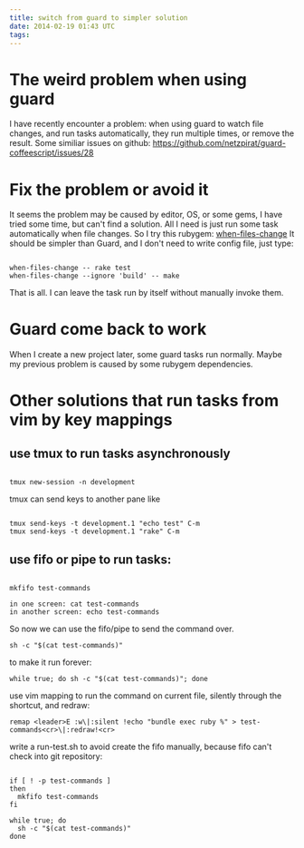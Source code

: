 ```yaml
---
title: switch from guard to simpler solution
date: 2014-02-19 01:43 UTC
tags:
---
```

# The weird problem when using guard
I have recently encounter a problem: when using guard to watch file changes,
and run tasks automatically, they run multiple times, or remove the result.
Some similiar issues on github:
https://github.com/netzpirat/guard-coffeescript/issues/28

# Fix the problem or avoid it

It seems the problem may be caused by editor, OS, or some gems, I have tried
some time, but can't find a solution. All I need is just run some task
automatically when file changes. So I try this rubygem:
[when-files-change](https://github.com/adamsanderson/when-files-change) It
should be simpler than Guard, and I don't need to write config file, just type:

```shell

when-files-change -- rake test
when-files-change --ignore 'build' -- make
```

That is all. I can leave the task run by itself without manually invoke them.

# Guard come back to work
When I create a new project later, some guard tasks run normally. Maybe my
previous problem is caused by some rubygem dependencies.

# Other solutions that run tasks from vim by key mappings

## use tmux to run tasks asynchronously

```shell

tmux new-session -n development
```
tmux can send keys to another pane like

```shell

tmux send-keys -t development.1 "echo test" C-m
tmux send-keys -t development.1 "rake" C-m
```

## use fifo or pipe to run tasks:

```shell

mkfifo test-commands

in one screen: cat test-commands
in another screen: echo test-commands
```
So now we can use the fifo/pipe to send the command over.

```shell
sh -c "$(cat test-commands)"
```

to make it run forever:

```shell
while true; do sh -c "$(cat test-commands)"; done
```

use vim mapping to run the command on current file, silently through the shortcut, and redraw:

```shell
remap <leader>E :w\|:silent !echo "bundle exec ruby %" > test-commands<cr>\|:redraw!<cr>
```

write a run-test.sh to avoid create the fifo manually, because fifo can't check into git repository:

```shell

if [ ! -p test-commands ]
then
  mkfifo test-commands
fi

while true; do
  sh -c "$(cat test-commands)"
done

```
